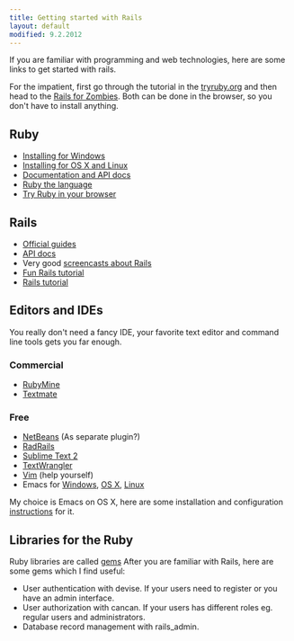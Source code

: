 ```yaml
---
title: Getting started with Rails
layout: default
modified: 9.2.2012
---
```


If you are familiar with programming and web technologies, here are some links to get started with rails.

For the impatient, first go through the tutorial in the [tryruby.org](http://tryruby.org) and then head to the [Rails for Zombies](http://www.codeschool.com/courses/rails-for-zombies). Both can be done in the browser, so you don't have to install anything.

## Ruby

* [Installing for Windows](http://rubyinstaller.org/)
* [Installing for OS X and Linux](http://beginrescueend.com/)
* [Documentation and API docs](http://www.ruby-doc.org/)
* [Ruby the language](http://www.ruby-lang.org)
* [Try Ruby in your browser](http://tryruby.org)

## Rails

* [Official guides](http://guides.rubyonrails.org/)
* [API docs](http://api.rubyonrails.org/)
* Very good [screencasts about Rails](http://railscasts.com/)
* [Fun Rails tutorial](http://www.codeschool.com/courses/rails-for-zombies)
* [Rails tutorial](http://ruby.railstutorial.org/ruby-on-rails-tutorial-book)

## Editors and IDEs

You really don't need a fancy IDE, your favorite text editor and command line tools gets you far enough.

### Commercial

* [RubyMine](http://www.jetbrains.com/ruby/index.html)
* [Textmate](http://macromates.com/)

### Free

* [NetBeans](www.netbeans.org) (As separate plugin?)
* [RadRails](http://www.aptana.com/products/radrails)
* [Sublime Text 2](http://www.sublimetext.com/2)
* [TextWrangler](http://www.barebones.com/products/textwrangler/index.html)
* [Vim](http://www.vim.org/) (help yourself)
* Emacs for [Windows](http://www.gnu.org/software/emacs/windows/Getting-Emacs.html#Getting-Emacs), [OS X](installing-emacs.html), [Linux](http://www.gnu.org/software/emacs/)

My choice is Emacs on OS X, here are some installation and configuration [instructions](installing-emacs.html) for it.


## Libraries for the Ruby

Ruby libraries are called [gems](http://en.wikipedia.org/wiki/RubyGems)
After you are familiar with Rails, here are some gems which I find useful:

* User authentication with devise. If your users need to register or you have an admin interface.
* User authorization with cancan. If your users has different roles eg. regular users and administrators.
* Database record management with rails_admin.

